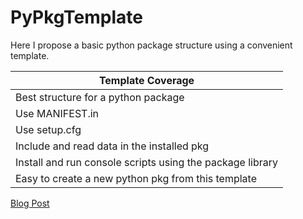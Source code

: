# PyPkgTemplate 
Here I propose a basic python package structure using a convenient template.

| Template Coverage |
| ---- |
| Best structure for a python package  |
| Use MANIFEST.in |
| Use setup.cfg |
| Include and read data in the installed pkg |
| Install and run console scripts using the package library |
| Easy to create a new python pkg from this template   |


[Blog Post](http://horuselohim.com//posts/projects/pythonpkg/0/)
